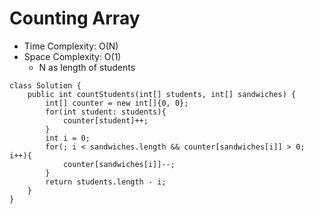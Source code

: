 # Counting Array
* Time Complexity: O(N)
* Space Complexity: O(1)
	* N as length of students
```
class Solution {
    public int countStudents(int[] students, int[] sandwiches) {
        int[] counter = new int[]{0, 0};
        for(int student: students){
            counter[student]++;
        }
        int i = 0;
        for(; i < sandwiches.length && counter[sandwiches[i]] > 0; i++){
            counter[sandwiches[i]]--;
        }
        return students.length - i;
    }
}
```